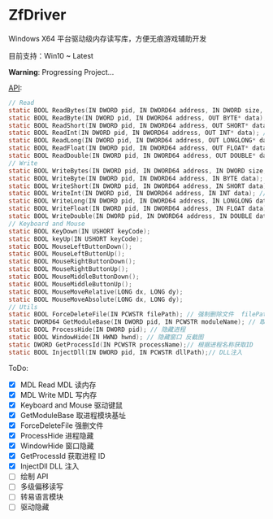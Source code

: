 # ZfDriver

Windows X64 平台驱动级内存读写库，方便无痕游戏辅助开发

目前支持：Win10 ~ Latest

**Warning**: Progressing Project...

[API](https://github.com/Zakiaatot/ZfDriver/blob/main/ZfDriver/ZfDriver.h):

```c
// Read
static BOOL ReadBytes(IN DWORD pid, IN DWORD64 address, IN DWORD size, OUT BYTE* data); // 读字节集: data需自己申请空间且确保空间大于size
static BOOL ReadByte(IN DWORD pid, IN DWORD64 address, OUT BYTE* data); // 读字节
static BOOL ReadShort(IN DWORD pid, IN DWORD64 address, OUT SHORT* data); // 读短整数
static BOOL ReadInt(IN DWORD pid, IN DWORD64 address, OUT INT* data); // 读整数
static BOOL ReadLong(IN DWORD pid, IN DWORD64 address, OUT LONGLONG* data); // 读长整数
static BOOL ReadFloat(IN DWORD pid, IN DWORD64 address, OUT FLOAT* data); // 读小数
static BOOL ReadDouble(IN DWORD pid, IN DWORD64 address, OUT DOUBLE* data); // 读双精度小数
// Write
static BOOL WriteBytes(IN DWORD pid, IN DWORD64 address, IN DWORD size, IN BYTE* data); // 写字节集: data为写入数据 确保一次写入小于1000字节
static BOOL WriteByte(IN DWORD pid, IN DWORD64 address, IN BYTE data); // 写字节
static BOOL WriteShort(IN DWORD pid, IN DWORD64 address, IN SHORT data); // 写短整数
static BOOL WriteInt(IN DWORD pid, IN DWORD64 address, IN INT data); // 写整数
static BOOL WriteLong(IN DWORD pid, IN DWORD64 address, IN LONGLONG data); // 写长整数
static BOOL WriteFloat(IN DWORD pid, IN DWORD64 address, IN FLOAT data); // 写小数
static BOOL WriteDouble(IN DWORD pid, IN DWORD64 address, IN DOUBLE data); // 写双精度小数
// Keyboard and Mouse
static BOOL KeyDown(IN USHORT keyCode);
static BOOL keyUp(IN USHORT keyCode);
static BOOL MouseLeftButtonDown();
static BOOL MouseLeftButtonUp();
static BOOL MouseRightButtonDown();
static BOOL MouseRightButtonUp();
static BOOL MouseMiddleButtonDown();
static BOOL MouseMiddleButtonUp();
static BOOL MouseMoveRelative(LONG dx, LONG dy);
static BOOL MouseMoveAbsolute(LONG dx, LONG dy);
// Utils
static BOOL ForceDeleteFile(IN PCWSTR filePath); // 强制删除文件  filePath 为宽字符路径  例如 L"C:\\123.exe"
static DWORD64 GetModuleBase(IN DWORD pid, IN PCWSTR moduleName); // 取进程模块基址
static BOOL ProcessHide(IN DWORD pid); // 隐藏进程
static BOOL WindowHide(IN HWND hwnd); // 隐藏窗口 反截图
static DWORD GetProcessId(IN PCWSTR processName);// 根据进程名称获取ID
static BOOL InjectDll(IN DWORD pid, IN PCWSTR dllPath);// DLL注入
```

ToDo:

- [x] MDL Read MDL 读内存
- [x] MDL Write MDL 写内存
- [x] Keyboard and Mouse 驱动键鼠
- [x] GetModuleBase 取进程模块基址
- [x] ForceDeleteFile 强删文件
- [x] ProcessHide 进程隐藏
- [x] WindowHide 窗口隐藏
- [x] GetProcessId 获取进程 ID
- [x] InjectDll DLL 注入
- [ ] 绘制 API
- [ ] 多级偏移读写
- [ ] 转易语言模块
- [ ] 驱动隐藏
